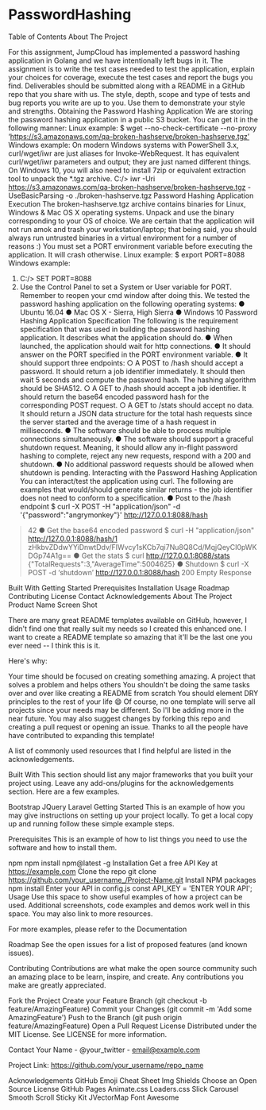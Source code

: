 # PasswordHashing



Table of Contents
About The Project

For this assignment, JumpCloud has implemented a password hashing application in Golang
and we have intentionally left bugs in it. The assignment is to write the test cases needed to
test the application, explain your choices for coverage, execute the test cases and report the
bugs you find. Deliverables should be submitted along with a README in a GitHub repo that
you share with us.
The style, depth, scope and type of tests and bug reports you write are up to you. Use them to
demonstrate your style and strengths.
Obtaining the Password Hashing Application
We are storing the password hashing application in a public S3 bucket. You can get it in the
following manner:
Linux example:
$ wget --no-check-certificate --no-proxy
‘https://s3.amazonaws.com/qa-broken-hashserve/broken-hashserve.tgz’
Windows example:
On modern Windows systems with PowerShell 3.x, curl/wget/iwr are just aliases for
Invoke-WebRequest. It has equivalent curl/wget/iwr parameters and output; they are just
named different things. On Windows 10, you will also need to install 7zip or equivalent
extraction tool to unpack the *.tgz archive.
C:/> iwr -Uri
https://s3.amazonaws.com/qa-broken-hashserve/broken-hashserve.tgz
-UseBasicParsing -o ./broken-hashserve.tgz
Password Hashing Application Execution
The broken-hashserve.tgz archive contains binaries for Linux, Windows & Mac OS X
operating systems. Unpack and use the binary corresponding to your OS of choice. We are
certain that the application will not run amok and trash your workstation/laptop; that being said,
you should always run untrusted binaries in a virtual environment for a number of reasons :)
You must set a PORT environment variable before executing the application. It will crash
otherwise.
Linux example:
$ export PORT=8088
Windows example:
1. C:/> SET PORT=8088
2. Use the Control Panel to set a System or User variable for
PORT. Remember to reopen your cmd window after doing this.
We tested the password hashing application on the following operating systems:
● Ubuntu 16.04
● Mac OS X - Sierra, High Sierra
● Windows 10
Password Hashing Application Specification
The following is the requirement specification that was used in building the password hashing
application. It describes what the application should do.
● When launched, the application should wait for http connections.
● It should answer on the PORT specified in the PORT environment variable.
● It should support three endpoints:
○ A POST to /hash should accept a password. It should return a job identifier
immediately. It should then wait 5 seconds and compute the password hash.
The hashing algorithm should be SHA512.
○ A GET to /hash should accept a job identifier. It should return the base64
encoded password hash for the corresponding POST request.
○ A GET to /stats should accept no data. It should return a JSON data structure
for the total hash requests since the server started and the average time of a
hash request in milliseconds.
● The software should be able to process multiple connections simultaneously.
● The software should support a graceful shutdown request. Meaning, it should allow any
in-flight password hashing to complete, reject any new requests, respond with a 200 and
shutdown.
● No additional password requests should be allowed when shutdown is pending.
Interacting with the Password Hashing Application
You can interact/test the application using curl. The following are examples that would/should
generate similar returns - the job identifier does not need to conform to a specification.
● Post to the /hash endpoint
$ curl -X POST -H "application/json" -d '{"password":"angrymonkey"}'
http://127.0.0.1:8088/hash
> 42
● Get the base64 encoded password
$ curl -H "application/json" http://127.0.0.1:8088/hash/1
> zHkbvZDdwYYiDnwtDdv/FIWvcy1sKCb7qi7Nu8Q8Cd/MqjQeyCI0pWKDGp74A1g==
● Get the stats
$ curl http://127.0.0.1:8088/stats
> {"TotalRequests":3,"AverageTime":5004625}
● Shutdown
$ curl -X POST -d ‘shutdown’ http://127.0.0.1:8088/hash
> 200 Empty Response

Built With
Getting Started
Prerequisites
Installation
Usage
Roadmap
Contributing
License
Contact
Acknowledgements
About The Project
Product Name Screen Shot

There are many great README templates available on GitHub, however, I didn't find one that really suit my needs so I created this enhanced one. I want to create a README template so amazing that it'll be the last one you ever need -- I think this is it.

Here's why:

Your time should be focused on creating something amazing. A project that solves a problem and helps others
You shouldn't be doing the same tasks over and over like creating a README from scratch
You should element DRY principles to the rest of your life 😄
Of course, no one template will serve all projects since your needs may be different. So I'll be adding more in the near future. You may also suggest changes by forking this repo and creating a pull request or opening an issue. Thanks to all the people have have contributed to expanding this template!

A list of commonly used resources that I find helpful are listed in the acknowledgements.

Built With
This section should list any major frameworks that you built your project using. Leave any add-ons/plugins for the acknowledgements section. Here are a few examples.

Bootstrap
JQuery
Laravel
Getting Started
This is an example of how you may give instructions on setting up your project locally. To get a local copy up and running follow these simple example steps.

Prerequisites
This is an example of how to list things you need to use the software and how to install them.

npm
npm install npm@latest -g
Installation
Get a free API Key at https://example.com
Clone the repo
git clone https://github.com/your_username_/Project-Name.git
Install NPM packages
npm install
Enter your API in config.js
const API_KEY = 'ENTER YOUR API';
Usage
Use this space to show useful examples of how a project can be used. Additional screenshots, code examples and demos work well in this space. You may also link to more resources.

For more examples, please refer to the Documentation

Roadmap
See the open issues for a list of proposed features (and known issues).

Contributing
Contributions are what make the open source community such an amazing place to be learn, inspire, and create. Any contributions you make are greatly appreciated.

Fork the Project
Create your Feature Branch (git checkout -b feature/AmazingFeature)
Commit your Changes (git commit -m 'Add some AmazingFeature')
Push to the Branch (git push origin feature/AmazingFeature)
Open a Pull Request
License
Distributed under the MIT License. See LICENSE for more information.

Contact
Your Name - @your_twitter - email@example.com

Project Link: https://github.com/your_username/repo_name

Acknowledgements
GitHub Emoji Cheat Sheet
Img Shields
Choose an Open Source License
GitHub Pages
Animate.css
Loaders.css
Slick Carousel
Smooth Scroll
Sticky Kit
JVectorMap
Font Awesome
